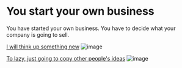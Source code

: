 # You start your own business
You have started your own business. You have to decide what your company is going to sell.

[I will think up something new](../life-from-both-options/trillionaire.md)
![image](https://cdn2.vectorstock.com/i/1000x1000/34/81/happy-businessman-having-a-good-idea-vector-25453481.jpg)

[To lazy, just going to copy other people's ideas](bankrupt.md)
![image](https://media.licdn.com/dms/image/C5612AQHZTuPnWQT6KQ/article-cover_image-shrink_600_2000/0/1520128748970?e=2147483647&v=beta&t=lJDV7DWofBg1ijqPLYGbGDr-FVX_pM6nks-RWQQgRZo)
